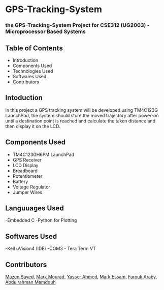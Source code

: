 
# GPS-Tracking-System

### the GPS-Tracking-System Project for CSE312 (UG2003) - Microprocessor Based Systems

## Table of Contents
- Introduction
- Components Used
- Technologies Used
- Softwares Used
- Contributors

## Intoduction
In this project a GPS tracking system will be developed using TM4C123G LaunchPad, the system should store the moved trajectory after power-on until a destination point is reached and calculate the taken distance and then display it on the LCD.

## Components Used
- TM4C123GH6PM LaunchPad
- GPS Receiver
- LCD Display 
- Breadboard 
- Potentiometer 
- Battery
- Voltage Regulator
- Jumper Wires

## Languuages Used
-Embedded C
-Python for Plotting


## Softwares Used
-Keil uVision4 (IDE)
-COM3 - Tera Term VT

## Contributors
[Mazen Sayed](https://github.com/Mazensayed91), [Mark Mourad](https://github.com/markmourad26), [Yasser Ahmed](https://github.com/YasserAhmedMoh), [Mark Essam](https://github.com/markessam12), [Farouk Araby](https://github.com/0rvant), [Abdulrahman Mamdouh](https://github.com/abdumamdouh)